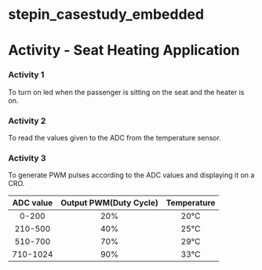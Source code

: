 # stepin_casestudy_embedded

# Activity - Seat Heating Application 

### Activity 1
To turn on led when the passenger is sitting on the seat and the heater is on.

### Activity 2
To read the values given to the ADC from the temperature sensor.

### Activity 3
To generate PWM pulses according to the ADC values and displaying it on a CRO.

|ADC value|Output PWM(Duty Cycle)|Temperature|
|:--:|:--:|:--:|
|0-200|20%|20°C|
|210-500|40%|25°C|
|510-700|70%|29°C|
|710-1024|90%|33°C|